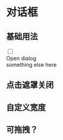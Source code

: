 # 对话框

## 基础用法

<div>
  <div class="dialog">
    <input id="my-dialog-1" type="checkbox" class="dialog-toggle" />
    <div class="dialog-content">
      <!-- Page content here -->
      <label for="my-dialog-1" class="btn dialog-button">Open dialog</label>
    </div>
    <div class="dialog-side">
      <label for="my-dialog-1" aria-label="close sidebar" class="dialog-overlay"></label>
      <div class="bg-white h-100 w-80 p-4">
        <!-- Sidebar content here -->
        something else here
      </div>
    </div>
  </div>
</div>

## 点击遮罩关闭

<div></div>

## 自定义宽度

<div></div>

## 可拖拽？

<div></div>
